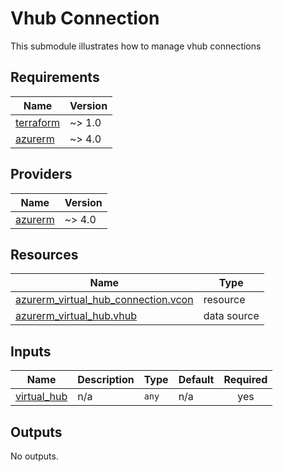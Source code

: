 # Vhub Connection

This submodule illustrates how to manage vhub connections

<!-- BEGIN_TF_DOCS -->
## Requirements

| Name | Version |
|------|---------|
| <a name="requirement_terraform"></a> [terraform](#requirement\_terraform) | ~> 1.0 |
| <a name="requirement_azurerm"></a> [azurerm](#requirement\_azurerm) | ~> 4.0 |

## Providers

| Name | Version |
|------|---------|
| <a name="provider_azurerm"></a> [azurerm](#provider\_azurerm) | ~> 4.0 |

## Resources

| Name | Type |
|------|------|
| [azurerm_virtual_hub_connection.vcon](https://registry.terraform.io/providers/hashicorp/azurerm/latest/docs/resources/virtual_hub_connection) | resource |
| [azurerm_virtual_hub.vhub](https://registry.terraform.io/providers/hashicorp/azurerm/latest/docs/data-sources/virtual_hub) | data source |

## Inputs

| Name | Description | Type | Default | Required |
|------|-------------|------|---------|:--------:|
| <a name="input_virtual_hub"></a> [virtual\_hub](#input\_virtual\_hub) | n/a | `any` | n/a | yes |

## Outputs

No outputs.
<!-- END_TF_DOCS -->
